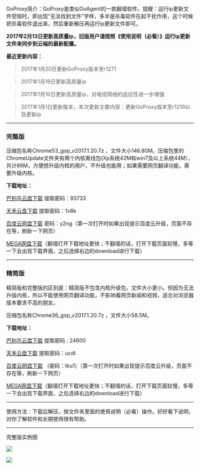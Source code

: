 GoProxy简介：GoProxy是类似GoAgent的一款翻墙软件。提醒：运行ip更新文件受阻时，即出现“无法找到文件”字样，多半是杀毒软件在起干扰作用，这个时候把杀毒软件退出来，然后重新解压再运行ip更新文件即可。

**2017年2月13日更新高质量ip，旧版用户请按照《使用说明（必看）》运行ip更新文件来同步到云端的最新配置。**

**最近更新内容：**

> 2017年1月20日更新GoProxy版本至r1271

> 2017年1月19日更新高质量ip

> 2017年1月10日更新高质量ip，对电信网络的适应性进一步增强

> 2017年1月1日更新版本，本次更新主要内容：更新GoProxy版本至r1219以及更新ip


***

### 完整版

压缩包名称Chrome53_gop_v2017.1.20.7z ，文件大小146.80M。压缩包里的ChromeUpdate文件夹有两个内核离线包(Xp系统42M和win7及以上系统44M），共计86M，方便想升级内核的用户，不升级也能用；如果需要网页翻译功能，需要升级内核。

**下载地址：**

[巴别鸟云盘下载](http://www.babel.cc/share.do?s=7458690227196740) 提取密码：93733

[天禾云盘下载](http://demo.flyui.net/s.aspx/BS0AHT) 提取密码：1v8k

[百度云网盘下载](http://pan.baidu.com/s/1b0plRC) 密码：y2ng（第一次打开时如果出现提示百度云升级，页面不存在等，刷新一下网页）

[MEGA网盘下载](https://mega.nz/#!R9xhwKwD!mXUIfYiwPTRHtlBkvo-sAnDTTqg7z0H5LRlDAFTZJ0Q)（翻墙打开下载地址更快；不翻墙的话，打开下载页面较慢，多等一下会出现下载界面，之后选择右边的download进行下载）

***
### 精简版

精简版和完整版的区别是：精简版不包含内核升级包，文件大小更小。但因为无法升级内核，所以不能使用网页翻译功能，不影响看网页新闻和视频，适合对浏览器版本要求不高的朋友。

压缩包名称Chrome36_gop_v2017.1.20.7z ，文件大小58.5M。

**下载地址：**

[巴别鸟云盘下载](http://www.babel.cc/share.do?s=7976026559299663) 提取密码 : 24600

[天禾云盘下载](http://demo.flyui.net/s.aspx/BS0CG2) 提取密码：ucdl

[百度云网盘下载](http://pan.baidu.com/s/1slGVSxn) （密码：tku1）（第一次打开时如果出现提示百度云升级，页面不存在等，刷新一下网页）

[MEGA网盘下载](https://mega.nz/#!gsozFYQI!2gCc3NLRftn_PqLuDd_gqiBNg683Hd93J5WVpaGQ8QM)（翻墙打开下载地址更快；不翻墙的话，打开下载页面较慢，多等一下会出现下载界面，之后选择右边的download进行下载）


***

使用方法：下载后解压，按文件夹里面的使用说明（必看）操作。好好看下说明，对你了解软件和长期使用很有帮助。

***
完整版实例图

![](https://raw.githubusercontent.com/Alvin9999/pac2/master/goagent综合版使用1.png)

![](https://raw.githubusercontent.com/Alvin9999/pac2/master/GOP1.png)